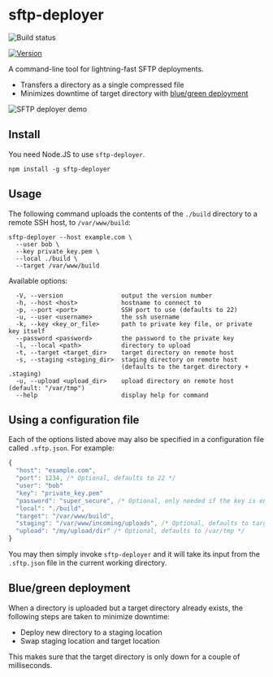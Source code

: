 # sftp-deployer

![Build status](https://github.com/svandriel/sftp-deployer/actions/workflows/node.js.yml/badge.svg?branch=master)

[![Version](https://img.shields.io/github/package-json/v/svandriel/sftp-deployer?color=%2300d000&label=Latest%20version&style=plastic)](https://www.npmjs.com/package/sftp-deployer)

A command-line tool for lightning-fast SFTP deployments.

- Transfers a directory as a single compressed file
- Minimizes downtime of target directory with [blue/green deployment](https://en.wikipedia.org/wiki/Blue-green_deployment)

![SFTP deployer demo](https://github.com/svandriel/sftp-deployer/blob/master/demo.gif?raw=true)

## Install

You need Node.JS to use `sftp-deployer`.

```
npm install -g sftp-deployer
```

## Usage

The following command uploads the contents of the `./build` directory to a remote SSH host, to `/var/www/build`:

```
sftp-deployer --host example.com \
  --user bob \
  --key private_key.pem \
  --local ./build \
  --target /var/www/build
```

Available options:

```
  -V, --version                output the version number
  -h, --host <host>            hostname to connect to
  -p, --port <port>            SSH port to use (defaults to 22)
  -u, --user <username>        the ssh username
  -k, --key <key_or_file>      path to private key file, or private key itself
  --password <password>        the password to the private key
  -l, --local <path>           directory to upload
  -t, --target <target_dir>    target directory on remote host
  -s, --staging <staging_dir>  staging directory on remote host
                               (defaults to the target directory + .staging)
  -u, --upload <upload_dir>    upload directory on remote host (default: "/var/tmp")
  --help                       display help for command
```

## Using a configuration file

Each of the options listed above may also be specified in a configuration file called `.sftp.json`. For example:

```javascript
{
  "host": "example.com",
  "port": 1234, /* Optional, defaults to 22 */
  "user": "bob"
  "key": "private_key.pem"
  "password": "super_secure", /* Optional, only needed if the key is encrypted */
  "local": "./build",
  "target": "/var/www/build",
  "staging": "/var/www/incoming/uploads", /* Optional, defaults to target directory + .staging */
  "upload": "/my/upload/dir" /* Optional, defaults to /var/tmp */
}
```

You may then simply invoke `sftp-deployer` and it will take its input from the `.sftp.json` file in the current working directory.

## Blue/green deployment

When a directory is uploaded but a target directory already exists, the following steps are taken to minimize downtime:

- Deploy new directory to a staging location
- Swap staging location and target location

This makes sure that the target directory is only down for a couple of milliseconds.

